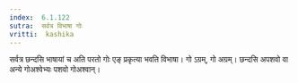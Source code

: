```yaml
---
index:  6.1.122
sutra:  सर्वत्र विभाषा गोः
vritti:  kashika 
---
```


सर्वत्र छन्दसि भाषायां च अति परतो गोः एङ् प्रकृत्या भवति विभाषा। गो ऽग्रम्, गो अग्रम्। छन्दसि अपशवो वा अन्ये गोअश्वेभ्यः पशवो गोअश्वान्।

